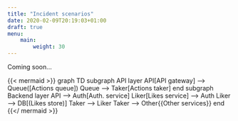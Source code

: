 ```yaml
---
title: "Incident scenarios"
date: 2020-02-09T20:19:03+01:00
draft: true
menu:
    main:
        weight: 30
---
```

Coming soon...
<!--more-->
{{< mermaid >}}
graph TD
    subgraph API layer
        API[API gateway] --> Queue([Actions queue])
        Queue --> Taker[Actions taker]
    end
    subgraph Backend layer
        API --> Auth[Auth. service]
        Liker[Likes service] --> Auth
        Liker --> DB[(Likes store)]
        Taker --> Liker
        Taker --> Other{{Other services}}
    end
{{</ mermaid >}}